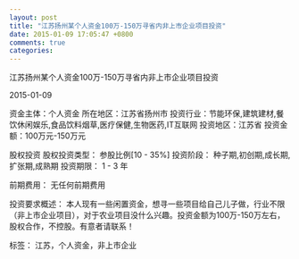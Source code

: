 ```yaml
---
layout: post
title: "江苏扬州某个人资金100万-150万寻省内非上市企业项目投资"
date: 2015-01-09 17:05:47 +0800
comments: true
categories: 
---
```

江苏扬州某个人资金100万-150万寻省内非上市企业项目投资



2015-01-09

资金主体：个人资金
所在地区：江苏省扬州市
投资行业：节能环保,建筑建材,餐饮休闲娱乐,食品饮料烟草,医疗保健,生物医药,IT互联网
投资地区：江苏省
投资金额：100万元-150万元

股权投资
股权投资类型：
                            参股比例[10 - 35%] 
                                                                                投资阶段：
                            种子期,初创期,成长期,扩张期,成熟期 
                                                                                                                                        投资期限：
                            1 - 3 年

前期费用：
无任何前期费用

投资要求概述：
本人现有一些闲置资金，想寻一些项目给自己儿子做，行业不限（非上市企业项目），对于农业项目没什么兴趣。投资金额为100万-150万左右，股权合作，不控股。有意者请联系！

标签：
江苏，个人资金，非上市企业

